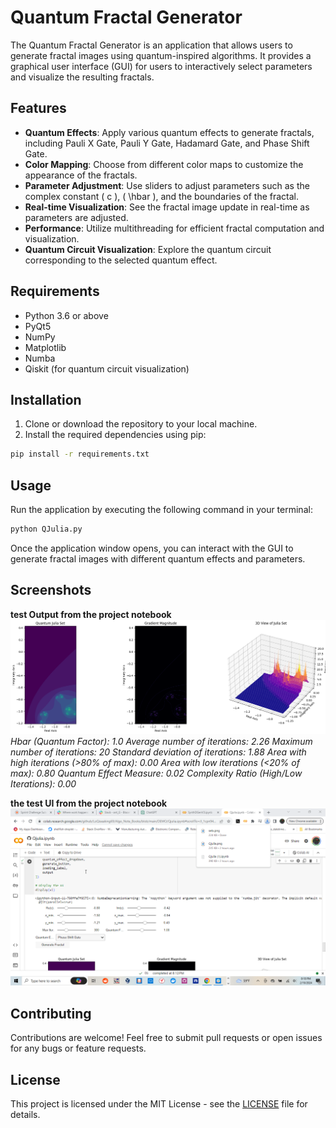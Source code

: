 # Quantum Fractal Generator

The Quantum Fractal Generator is an application that allows users to generate fractal images using quantum-inspired algorithms. It provides a graphical user interface (GUI) for users to interactively select parameters and visualize the resulting fractals.

## Features

- **Quantum Effects**: Apply various quantum effects to generate fractals, including Pauli X Gate, Pauli Y Gate, Hadamard Gate, and Phase Shift Gate.
- **Color Mapping**: Choose from different color maps to customize the appearance of the fractals.
- **Parameter Adjustment**: Use sliders to adjust parameters such as the complex constant \( c \), \( \hbar \), and the boundaries of the fractal.
- **Real-time Visualization**: See the fractal image update in real-time as parameters are adjusted.
- **Performance**: Utilize multithreading for efficient fractal computation and visualization.
- **Quantum Circuit Visualization**: Explore the quantum circuit corresponding to the selected quantum effect.

## Requirements

- Python 3.6 or above
- PyQt5
- NumPy
- Matplotlib
- Numba
- Qiskit (for quantum circuit visualization)

## Installation

1. Clone or download the repository to your local machine.
2. Install the required dependencies using pip:

```bash
pip install -r requirements.txt
```

## Usage

Run the application by executing the following command in your terminal:

```bash
python QJulia.py
```

Once the application window opens, you can interact with the GUI to generate fractal images with different quantum effects and parameters.

## Screenshots
**test Output from the project notebook**
![Quantum Fractal Generator](https://github.com/LoQiseaking69/Qjulia/blob/main/ASSETS/setx.png)
*Hbar (Quantum Factor): 1.0
Average number of iterations: 2.26
Maximum number of iterations: 20
Standard deviation of iterations: 1.88
Area with high iterations (>80% of max): 0.00
Area with low iterations (<20% of max): 0.80
Quantum Effect Measure: 0.02
Complexity Ratio (High/Low Iterations): 0.00*

**the test UI from the project notebook**
![QUI](https://github.com/LoQiseaking69/Qjulia/blob/main/ASSETS/ScreenShot_2_10_2024_8_18_41_PM.png)

## Contributing

Contributions are welcome! Feel free to submit pull requests or open issues for any bugs or feature requests.

## License

This project is licensed under the MIT License - see the [LICENSE](/LICENSE) file for details.
